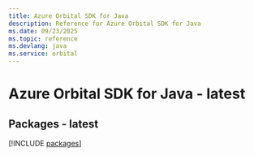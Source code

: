```yaml
---
title: Azure Orbital SDK for Java
description: Reference for Azure Orbital SDK for Java
ms.date: 09/23/2025
ms.topic: reference
ms.devlang: java
ms.service: orbital
---
```

# Azure Orbital SDK for Java - latest
## Packages - latest
[!INCLUDE [packages](orbital-index.md)]